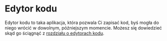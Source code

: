 # Edytor kodu

Edytor kodu to taka aplikacja, która pozwala Ci zapisać kod, byś mogła do niego wrócić w dowolnym, późniejszym momencie. Możesz się dowiedzieć skąd go ściągnąć z [rozdziału o edytorach kodu](./code_editor/README.md).